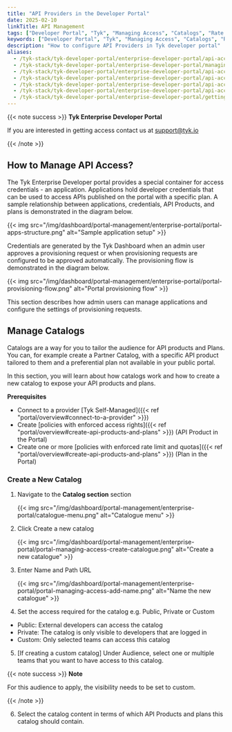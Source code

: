 ```yaml
---
title: "API Providers in the Developer Portal"
date: 2025-02-10
linkTitle: API Management
tags: ["Developer Portal", "Tyk", "Managing Access", "Catalogs", "Rate Limit", "Dynamic Client Registration", "Documenting APIs"]
keywords: ["Developer Portal", "Tyk", "Managing Access", "Catalogs", "Rate Limit", "Dynamic Client Registration", "Documenting APIs"]
description: "How to configure API Providers in Tyk developer portal"
aliases:
  - /tyk-stack/tyk-developer-portal/enterprise-developer-portal/api-access/dynamic-client-registration
  - /tyk-stack/tyk-developer-portal/enterprise-developer-portal/managing-access/manage-catalogues
  - /tyk-stack/tyk-developer-portal/enterprise-developer-portal/api-access/api-access
  - /tyk-stack/tyk-developer-portal/enterprise-developer-portal/api-access/approve-requests
  - /tyk-stack/tyk-developer-portal/enterprise-developer-portal/api-access/manage-apps-credentials
  - /tyk-stack/tyk-developer-portal/enterprise-developer-portal/api-access/configuring-custom-rate-limit-keys
  - /tyk-stack/tyk-developer-portal/enterprise-developer-portal/getting-started-with-enterprise-portal/manage-get-started-guides-for-api-products
---
```


{{< note success >}}
**Tyk Enterprise Developer Portal**

If you are interested in getting access contact us at [support@tyk.io](<mailto:support@tyk.io?subject=Tyk Enterprise Portal Beta>)

{{< /note >}}

## How to Manage API Access?

The Tyk Enterprise Developer portal provides a special container for access credentials - an application. Applications hold developer credentials that can be used to access APIs published on the portal with a specific plan. A sample relationship between applications, credentials, API Products, and plans is demonstrated in the diagram below.

{{< img src="/img/dashboard/portal-management/enterprise-portal/portal-apps-structure.png" alt="Sample application setup" >}}

Credentials are generated by the Tyk Dashboard when an admin user approves a provisioning request or when provisioning requests are configured to be approved automatically. The provisioning flow is demonstrated in the diagram below.

{{< img src="/img/dashboard/portal-management/enterprise-portal/portal-provisioning-flow.png" alt="Portal provisioning flow" >}}

This section describes how admin users can manage applications and configure the settings of provisioning requests. 
## Manage Catalogs

Catalogs are a way for you to tailor the audience for API products and Plans. You can, for example create a Partner Catalog, with a specific API product tailored to them and a preferential plan not available in your public portal.

In this section, you will learn about how catalogs work and how to create a new catalog to expose your API products and plans.

**Prerequisites**

- Connect to a provider [Tyk Self-Managed]({{< ref "portal/overview#connect-to-a-provider" >}})
- Create [policies with enforced access rights]({{< ref "portal/overview#create-api-products-and-plans" >}}) (API Product in the Portal)
- Create one or more [policies with enforced rate limit and quotas]({{< ref "portal/overview#create-api-products-and-plans" >}}) (Plan in the Portal)

### Create a New Catalog

1. Navigate to the **Catalog section** section

    {{< img src="/img/dashboard/portal-management/enterprise-portal/catalogue-menu.png" alt="Catalogue menu" >}}

2. Click Create a new catalog

    {{< img src="/img/dashboard/portal-management/enterprise-portal/portal-managing-access-create-catalogue.png" alt="Create a new catalogue" >}}

3. Enter Name and Path URL

    {{< img src="/img/dashboard/portal-management/enterprise-portal/portal-managing-access-add-name.png" alt="Name the new catalogue" >}}

4. Set the access required for the catalog e.g. Public, Private or Custom

  - Public: External developers can access the catalog
  - Private: The catalog is only visible to developers that are logged in
  - Custom: Only selected teams can access this catalog

5.  [If creating a custom catalog] Under Audience, select one or multiple teams that you want to have access to this catalog.

{{< note success >}}
**Note**

For this audience to apply, the visibility needs to be set to custom.

{{< /note >}}

6. Select the catalog content in terms of which API Products and plans this catalog should contain.

